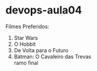 # devops-aula04<br/>
Filmes Preferidos:<br/>
1) Star Wars<br/>
2) O Hobbit<br/>
3) De Volta para o Futuro<br/>
4) Batman: O Cavaleiro das Trevas<br/>
ramo final


